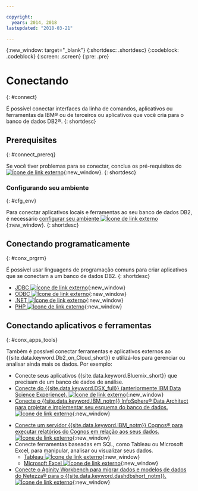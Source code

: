 ```yaml
---

copyright:
  years: 2014, 2018
lastupdated: "2018-03-21"

---
```


<!-- Attribute definitions --> 
{:new_window: target="_blank"}
{:shortdesc: .shortdesc}
{:codeblock: .codeblock}
{:screen: .screen}
{:pre: .pre}

# Conectando
{: #connect}

É possível conectar interfaces da linha de comandos, aplicativos ou ferramentas da IBM® ou de terceiros ou aplicativos que você cria para o banco de dados DB2®.
{: shortdesc}

## Prerequisites
{: #connect_prereq}

Se você tiver problemas para se conectar, conclua os pré-requisitos do [ ![Ícone de link externo](../../icons/launch-glyph.svg "Ícone de link externo")](https://www.ibm.com/support/knowledgecenter/SS6NHC/com.ibm.swg.im.dashdb.doc/connecting/connecting_applications_to_dashdb_database.html){:new_window}.
{: shortdesc}

### Configurando seu ambiente
{: #cfg_env}

Para conectar aplicativos locais e ferramentas ao seu banco de dados DB2, é necessário [configurar seu ambiente ![Ícone de link externo](../../icons/launch-glyph.svg "Ícone de link externo")](https://www.ibm.com/support/knowledgecenter/SS6NHC/com.ibm.swg.im.dashdb.doc/connecting/connect_driver_package_config.html){:new_window}.
{: shortdesc}

## Conectando programaticamente
{: #conx_prgrm}

É possível usar linguagens de programação comuns para criar aplicativos que se conectam a um banco de dados DB2.
{: shortdesc}

<!--* [Java ![External link icon](../../icons/launch-glyph.svg "External link icon"){}{:new_window} -->
* [JDBC ![Ícone de link externo](../../icons/launch-glyph.svg "Ícone de link externo")](https://www.ibm.com/support/knowledgecenter/SS6NHC/com.ibm.swg.im.dashdb.doc/connecting/connect_connecting_jdbc_applications.html){:new_window}
* [ODBC ![Ícone de link externo](../../icons/launch-glyph.svg "Ícone de link externo")](https://www.ibm.com/support/knowledgecenter/SS6NHC/com.ibm.swg.im.dashdb.doc/connecting/connect_connecting_cli_and_odbc_applications.html){:new_window}
* [.NET ![Ícone de link externo](../../icons/launch-glyph.svg "Ícone de link externo")](https://www.ibm.com/support/knowledgecenter/SS6NHC/com.ibm.swg.im.dashdb.doc/connecting/connect_connecting__net_applications.html){:new_window}
* [PHP ![Ícone de link externo](../../icons/launch-glyph.svg "Ícone de link externo")](https://www.ibm.com/support/knowledgecenter/SS6NHC/com.ibm.swg.im.dashdb.doc/connecting/connect_connecting_php.html){:new_window}

## Conectando aplicativos e ferramentas
{: #conx_apps_tools}

Também é possível conectar ferramentas e aplicativos externos ao {{site.data.keyword.Db2_on_Cloud_short}} e utilizá-los para gerenciar ou analisar ainda mais os dados. Por exemplo:
   * Conecte seus aplicativos {{site.data.keyword.Bluemix_short}} que precisam de um banco de dados de análise.
   * [Conecte do {{site.data.keyword.DSX_full}} (anteriormente IBM Data Science Experience). ![Ícone de link externo](../../icons/launch-glyph.svg "Ícone de link externo")](https://datascience.ibm.com/docs/content/manage-data/create-conn.html?context=analytics&linkInPage=true){:new_window}
   * [Conecte o {{site.data.keyword.IBM_notm}} InfoSphere® Data Architect para projetar e implementar seu esquema do banco de dados. ![Ícone de link externo](../../icons/launch-glyph.svg "Ícone de link externo")](https://www.ibm.com/support/knowledgecenter/SS6NHC/com.ibm.swg.im.dashdb.doc/connecting/connect_connecting_ibm_data_architect.html){:new_window}
<!--   * Connect Esri ArcGIS to perform geospatial analytics and map publishing with your data. -->
   * [Conecte um servidor {{site.data.keyword.IBM_notm}} Cognos® para executar relatórios do Cognos em relação aos seus dados. ![Ícone de link externo](../../icons/launch-glyph.svg "Ícone de link externo")](https://www.ibm.com/support/knowledgecenter/SS6NHC/com.ibm.swg.im.dashdb.doc/connecting/connect_connecting_cognos.html){:new_window}
   * Conecte ferramentas baseadas em SQL, como Tableau ou Microsoft Excel, para manipular, analisar ou visualizar seus dados. 
       * [Tableau ![Ícone de link externo](../../icons/launch-glyph.svg "Ícone de link externo")](https://www.ibm.com/support/knowledgecenter/SS6NHC/com.ibm.swg.im.dashdb.doc/connecting/connect_connecting_tableau.html){:new_window}
       * [Microsoft Excel ![Ícone de link externo](../../icons/launch-glyph.svg "Ícone de link externo")](https://www.ibm.com/support/knowledgecenter/SS6NHC/com.ibm.swg.im.dashdb.doc/connecting/connect_connecting_excel.html){:new_window}
   * [Conecte o Aginity Workbench para migrar dados e modelos de dados do Netezza® para o {{site.data.keyword.dashdbshort_notm}}. ![Ícone de link externo](../../icons/launch-glyph.svg "Ícone de link externo")](https://www.ibm.com/support/knowledgecenter/SS6NHC/com.ibm.swg.im.dashdb.doc/connecting/connect_connecting_aginity.html){:new_window}
